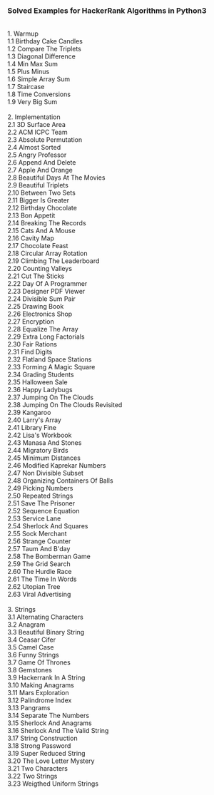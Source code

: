 <h3><strong>Solved Examples for HackerRank Algorithms in Python3</h3></strong>
  </br>
  1. Warmup </br>
    1.1  Birthday Cake Candles </br>
    1.2  Compare The Triplets </br>
    1.3  Diagonal Difference </br>
    1.4  Min Max Sum	</br>
    1.5  Plus Minus	</br>
    1.6  Simple Array Sum	</br>
    1.7  Staircase	</br>
    1.8  Time Conversions </br>
    1.9  Very Big Sum </br>
    </br>
  2. Implementation </br>
    2.1  3D Surface Area </br>	
    2.2  ACM ICPC Team </br>
    2.3  Absolute Permutation </br>
    2.4  Almost Sorted </br>
    2.5  Angry Professor </br>
    2.6  Append And Delete </br>
    2.7  Apple And Orange </br>
    2.8  Beautiful Days At The Movies </br>
    2.9  Beautiful Triplets </br>
    2.10 Between Two Sets </br>
    2.11 Bigger Is Greater </br>
    2.12 Birthday Chocolate </br>
    2.13 Bon Appetit </br>
    2.14 Breaking The Records </br>
    2.15 Cats And A Mouse </br>
    2.16 Cavity Map </br>
    2.17 Chocolate Feast </br>
    2.18 Circular Array Rotation </br>
    2.19 Climbing The Leaderboard </br>
    2.20 Counting Valleys </br>
    2.21 Cut The Sticks </br>
    2.22 Day Of A Programmer </br>
    2.23 Designer PDF Viewer </br>
    2.24 Divisible Sum Pair </br>
    2.25 Drawing Book </br>
    2.26 Electronics Shop </br>
    2.27 Encryption </br>
    2.28 Equalize The Array </br>
    2.29 Extra Long Factorials </br>
    2.30 Fair Rations </br>
    2.31 Find Digits </br>
    2.32 Flatland Space Stations </br>
    2.33 Forming A Magic Square </br>
    2.34 Grading Students </br>
    2.35 Halloween Sale </br>
    2.36 Happy Ladybugs </br>
    2.37 Jumping On The Clouds </br>
    2.38 Jumping On The Clouds Revisited </br>
    2.39 Kangaroo </br>
    2.40 Larry's Array </br>
    2.41 Library Fine </br>
    2.42 Lisa's Workbook </br>
    2.43 Manasa And Stones </br>
    2.44 Migratory Birds </br>
    2.45 Minimum Distances </br>
    2.46 Modified Kaprekar Numbers </br>
    2.47 Non Divisible Subset </br>
    2.48 Organizing Containers Of Balls </br>
    2.49 Picking Numbers </br>
    2.50 Repeated Strings </br>
    2.51 Save The Prisoner </br>
    2.52 Sequence Equation </br>
    2.53 Service Lane </br>
    2.54 Sherlock And Squares </br>
    2.55 Sock Merchant </br>
    2.56 Strange Counter </br>
    2.57 Taum And B'day </br>
    2.58 The Bomberman Game </br>
    2.59 The Grid Search </br>
    2.60 The Hurdle Race </br>
    2.61 The Time In Words </br>
    2.62 Utopian Tree </br>
    2.63 Viral Advertising </br>
    </br>
  3. Strings </br>
    3.1  Alternating Characters </br>	
    3.2  Anagram </br>
    3.3  Beautiful Binary String </br>
    3.4  Ceasar Cifer </br>
    3.5  Camel Case </br>
    3.6  Funny Strings </br>
    3.7  Game Of Thrones </br>
    3.8  Gemstones </br>
    3.9  Hackerrank In A String </br>
    3.10 Making Anagrams </br>
    3.11 Mars Exploration </br>
    3.12 Palindrome Index </br>
    3.13 Pangrams </br>
    3.14 Separate The Numbers </br>
    3.15 Sherlock And Anagrams </br>
    3.16 Sherlock And The Valid String </br>
    3.17 String Construction </br>
    3.18 Strong Password </br>
    3.19 Super Reduced String </br>
    3.20 The Love Letter Mystery </br>
    3.21 Two Characters </br>
    3.22 Two Strings </br>
    3.23 Weigthed Uniform Strings </br>

